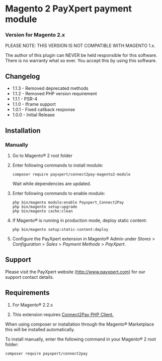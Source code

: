 # Magento 2 PayXpert payment module
### Version for Magento 2.x

PLEASE NOTE: THIS VERSION IS NOT COMPATIBLE WITH MAGENTO 1.x.

The author of this plugin can NEVER be held responsible for this software.
There is no warranty what so ever. You accept this by using this software.

## Changelog
* 1.1.3 - Removed deprecated methods
* 1.1.2 - Removed PHP version requirement
* 1.1.1 - PSR-4
* 1.1.0 - Iframe support
* 1.0.1 - Fixed callback response
* 1.0.0 - Initial Release

## Installation

### Manually

1. Go to Magento® 2 root folder

2. Enter following commands to install module:

   ```
   composer require payxpert/connect2pay-magento2-module
   ```

   Wait while dependencies are updated.

3. Enter following commands to enable module:

   ```
   php bin/magento module:enable Payxpert_Connect2Pay
   php bin/magento setup:upgrade
   php bin/magento cache:clean
   ```

4. If Magento® is running in production mode, deploy static content: 

   ```
   php bin/magento setup:static-content:deploy
   ```

5. Configure the PayXpert extension in Magento® Admin under *Stores* >
   *Configuration* > *Sales* > *Payment Methods* > *PayXpert*.


## Support
Please visit the PayXpert website (http://www.payxpert.com) for our support contact details.

## Requirements

1) For Magento® 2.2.x

2) This extension requires [Connect2Pay PHP Client.](https://github.com/PayXpert/connect2pay-php-client)

When using composer or installation through the Magento® Marketplace this will be installed automatically.

To install manually, enter the following command in your Magento® 2 root folder:
```
composer require payxpert/connect2pay
```